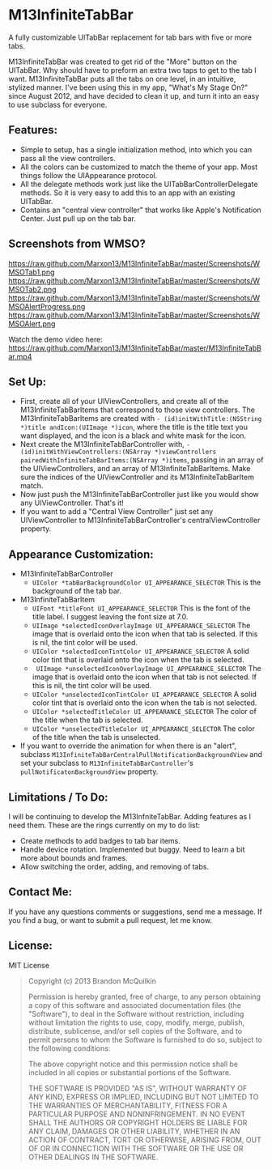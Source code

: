 M13InfiniteTabBar
=============
A fully customizable UITabBar replacement for tab bars with five or more tabs.

M13InfiniteTabBar was created to get rid of the "More" button on the UITabBar. Why should have to preform an extra two taps to get to the tab I want. M13InfiniteTabBar puts all the tabs on one level, in an intuitive, stylized manner. I've been using this in my app, "What's My Stage On?" since August 2012, and have decided to clean it up, and turn it into an easy to use subclass for everyone.

Features:
-----------
* Simple to setup, has a single initialization method, into which you can pass all the view controllers.
* All the colors can be customized to match the theme of your app. Most things follow the UIAppearance protocol.
* All the delegate methods work just like the UITabBarControllerDelegate methods. So it is very easy to add this to an app with an existing UITabBar.
* Contains an "central view controller" that works like Apple's Notification Center. Just pull up on the tab bar.

Screenshots from WMSO?
-----------
<img width="320">https://raw.github.com/Marxon13/M13InfiniteTabBar/master/Screenshots/WMSOTab1.png</img>
<img width="320">https://raw.github.com/Marxon13/M13InfiniteTabBar/master/Screenshots/WMSOTab2.png</img>
<img width="320">https://raw.github.com/Marxon13/M13InfiniteTabBar/master/Screenshots/WMSOAlertProgress.png</img>
<img width="320">https://raw.github.com/Marxon13/M13InfiniteTabBar/master/Screenshots/WMSOAlert.png</img>

Watch the demo video here: https://raw.github.com/Marxon13/M13InfiniteTabBar/master/M13InfiniteTabBar.mp4

Set Up:
--------------
* First, create all of your UIViewControllers, and create all of the M13InfiniteTabBarItems that correspond to those view controllers. The M13InfiniteTabBarItems are created with ```- (id)initWithTitle:(NSString *)title andIcon:(UIImage *)icon```, where the title is the title text you want displayed, and the icon is a black and white mask for the icon.
* Next create the M13InfiniteTabBarController with, ```- (id)initWithViewControllers:(NSArray *)viewControllers pairedWithInfiniteTabBarItems:(NSArray *)items```, passing in an array of the UIViewControllers, and an array of M13InfiniteTabBarItems. Make sure the indices of the UIViewController and its M13InfiniteTabBarItem match.
* Now just push the M13InfiniteTabBarController just like you would show any UIViewController. That's it!
* If you want to add a "Central View Controller" just set any UIViewController to M13InfiniteTabBarController's centralViewController property.

Appearance Customization:
----------------------
* M13InfiniteTabBarController
    * ```UIColor *tabBarBackgroundColor UI_APPEARANCE_SELECTOR``` This is the background of the tab bar.
* M13InfiniteTabBarItem
    * ```UIFont *titleFont UI_APPEARANCE_SELECTOR``` This is the font of the title label. I suggest leaving the font size at 7.0.
    * ```UIImage *selectedIconOverlayImage UI_APPEARANCE_SELECTOR``` The image that is overlaid onto the icon when that tab is selected. If this is nil, the tint color will be used.
    * ```UIColor *selectedIconTintColor UI_APPEARANCE_SELECTOR``` A solid color tint that is overlaid onto the icon when the tab is selected.
    * ``` UIImage *unselectedIconOverlayImage UI_APPEARANCE_SELECTOR``` The image that is overlaid onto the icon when that tab is not selected. If this is nil, the tint color will be used.
    * ```UIColor *unselectedIconTintColor UI_APPEARANCE_SELECTOR``` A solid color tint that is overlaid onto the icon when the tab is not selected.
    * ```UIColor *selectedTitleColor UI_APPEARANCE_SELECTOR``` The color of the title when the tab is selected.
    * ```UIColor *unselectedTitleColor UI_APPEARANCE_SELECTOR``` The color of the title when the tab is unselected.
* If you want to override the animation for when there is an "alert", subclass ```M13InfiniteTabBarCentralPullNotificationBackgroundView``` and set your subclass to ```M13InfiniteTabBarController```'s ```pullNotificatonBackgroundView``` property.

Limitations / To Do:
-------------------
I will be continuing to develop the M13InfniteTabBar. Adding features as I need them. These are the rings currently on my to do list:

* Create methods to add badges to tab bar items.
* Handle device rotation. Implemented but buggy. Need to learn a bit more about bounds and frames.
* Allow switching the order, adding, and removing of tabs.

Contact Me:
-------------
If you have any questions comments or suggestions, send me a message. If you find a bug, or want to submit a pull request, let me know.

License:
--------
MIT License

> Copyright (c) 2013 Brandon McQuilkin
> 
> Permission is hereby granted, free of charge, to any person obtaining 
>a copy of this software and associated documentation files (the  
>"Software"), to deal in the Software without restriction, including 
>without limitation the rights to use, copy, modify, merge, publish, 
>distribute, sublicense, and/or sell copies of the Software, and to 
>permit persons to whom the Software is furnished to do so, subject to  
>the following conditions:
> 
> The above copyright notice and this permission notice shall be 
>included in all copies or substantial portions of the Software.
> 
> THE SOFTWARE IS PROVIDED "AS IS", WITHOUT WARRANTY OF ANY KIND, 
>EXPRESS OR IMPLIED, INCLUDING BUT NOT LIMITED TO THE WARRANTIES OF 
>MERCHANTABILITY, FITNESS FOR A PARTICULAR PURPOSE AND NONINFRINGEMENT. 
>IN NO EVENT SHALL THE AUTHORS OR COPYRIGHT HOLDERS BE LIABLE FOR ANY 
>CLAIM, DAMAGES OR OTHER LIABILITY, WHETHER IN AN ACTION OF CONTRACT, 
>TORT OR OTHERWISE, ARISING FROM, OUT OF OR IN CONNECTION WITH THE 
>SOFTWARE OR THE USE OR OTHER DEALINGS IN THE SOFTWARE.